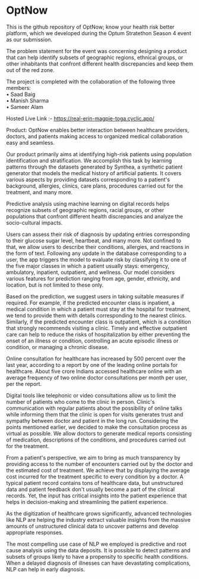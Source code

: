 # OptNow

This is the github repository of OptNow; know your health risk better platform, which we developed during the Optum Stratethon Season 4 event as our submission. 

The problem statement for the event was concerning designing a product that can help identify subsets of geographic regions, ethnical groups, or other inhabitants that confront different health discrepancies and keep them out of the red zone. 

The project is completed with the collaboration of the following three members: <br>
• Saad Baig <br>
• Manish Sharma <br>
• Sameer Alam <br>

Hosted Live Link :- https://real-erin-magpie-toga.cyclic.app/ <br>

Product:
OptNow enables better interaction between healthcare providers, doctors, and patients making access to organized medical collaboration easy and seamless.

Our product primarily aims at identifying high-risk patients using population identification and stratification. We accomplish this task by learning patterns through the datasets generated by Synthea, a synthetic patient generator that models the medical history of artificial patients. It covers various aspects by providing datasets corresponding to a patient's background, allergies, clinics, care plans, procedures carried out for the treatment, and many more. 

Predictive analysis using machine learning on digital records helps recognize subsets of geographic regions, racial groups, or other populations that confront different health discrepancies and analyze the socio-cultural impacts.

Users can assess their risk of diagnosis by updating entries corresponding to their glucose sugar level, heartbeat, and many more. Not confined to that, we allow users to describe their conditions, allergies, and reactions in the form of text. Following any update in the database corresponding to a user, the app triggers the model to evaluate risk by classifying it to one of the five major classes in which a patient usually stays: emergency, ambulatory, inpatient, outpatient, and wellness. Our model considers various features for prediction ranging from age, gender, ethnicity, and location, but is not limited to these only.

Based on the prediction, we suggest users in taking suitable measures if required. For example, if the predicted encounter class is inpatient, a medical condition in which a patient must stay at the hospital for treatment, we tend to provide them with details corresponding to the nearest clinics. Similarly, if the predicted encounter class is outpatient, which is a condition that strongly recommends visiting a clinic. Timely and effective outpatient care can help to reduce the risks of hospitalization by either preventing the onset of an illness or condition, controlling an acute episodic illness or condition, or managing a chronic disease.

Online consultation for healthcare has increased by 500 percent over the last year, according to a report by one of the leading online portals for healthcare. About five crore Indians accessed healthcare online with an average frequency of two online doctor consultations per month per user, per the report. 

Digital tools like telephonic or video consultations allow us to limit the number of patients who come to the clinic in person. Clinic's communication with regular patients about the possibility of online talks while informing them that the clinic is open for visits generates trust and sympathy between doctor and patient in the long run. Considering the points mentioned earlier, we decided to make the consultation process as virtual as possible. We allow doctors to generate medical reports consisting of medication, descriptions of the conditions, and procedures carried out for the treatment. 

From a patient's perspective, we aim to bring as much transparency by providing access to the number of encounters carried out by the doctor and the estimated cost of treatment. We achieve that by displaying the average cost incurred for the treatment specific to every condition by a doctor. A typical patient record contains tons of healthcare data, but unstructured data and patient feedback don't usually become a part of the clinical records. Yet, the input has critical insights into the patient experience that helps in decision-making and streamlining the patient experience.

As the digitization of healthcare grows significantly, advanced technologies like NLP are helping the industry extract valuable insights from the massive amounts of unstructured clinical data to uncover patterns and develop appropriate responses. 

The most compelling use case of NLP we employed is predictive and root cause analysis using the data deposits. It is possible to detect patterns and subsets of groups likely to have a propensity to specific health conditions. When a delayed diagnosis of illnesses can have devastating complications, NLP can help in early diagnosis.
